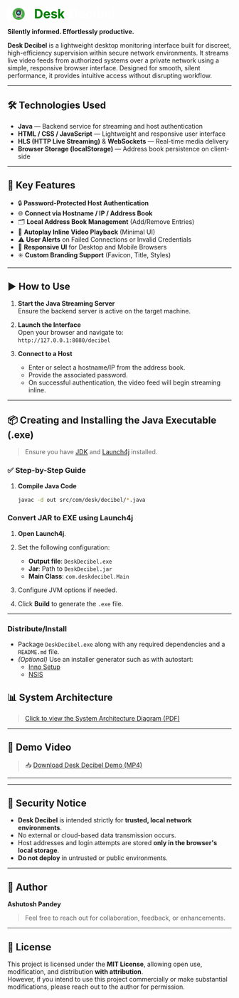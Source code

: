 
<p style="display: flex; align-items: center; gap: 10px;">
  <img src="static/logo.png" alt="Desk Decibel Logo" width="50" />
  <span style="color: green; font-size: 2em; font-weight: bold;">Desk </span><span style="color: white; font-size: 2em; font-weight: bold;">Decibel</span>
</p>

**Silently informed. Effortlessly productive.**

**Desk Decibel** is a lightweight desktop monitoring interface built for discreet, high-efficiency supervision within secure network environments. It streams live video feeds from authorized systems over a private network using a simple, responsive browser interface. Designed for smooth, silent performance, it provides intuitive access without disrupting workflow.

---

## 🛠️ Technologies Used

- **Java** — Backend service for streaming and host authentication
- **HTML / CSS / JavaScript** — Lightweight and responsive user interface
- **HLS (HTTP Live Streaming)** & **WebSockets** — Real-time media delivery
- **Browser Storage (localStorage)** — Address book persistence on client-side

---

## 🚀 Key Features

- 🔒 **Password-Protected Host Authentication**
- 🌐 **Connect via Hostname / IP / Address Book**
- 🗂️ **Local Address Book Management** (Add/Remove Entries)
- 🎥 **Autoplay Inline Video Playback** (Minimal UI)
- ⚠️ **User Alerts** on Failed Connections or Invalid Credentials
- 📱 **Responsive UI** for Desktop and Mobile Browsers
- ✳️ **Custom Branding Support** (Favicon, Title, Styles)

---

## ▶️ How to Use

1. **Start the Java Streaming Server**  
   Ensure the backend server is active on the target machine.

2. **Launch the Interface**  
   Open your browser and navigate to:  
   `http://127.0.0.1:8080/decibel`

3. **Connect to a Host**
   - Enter or select a hostname/IP from the address book.
   - Provide the associated password.
   - On successful authentication, the video feed will begin streaming inline.

---

## 📦 Creating and Installing the Java Executable (.exe)

> Ensure you have [JDK](https://www.oracle.com/java/technologies/javase-downloads.html) and [Launch4j](http://launch4j.sourceforge.net/) installed.

### ✅ Step-by-Step Guide

1. **Compile Java Code**
   ```bash
   javac -d out src/com/desk/decibel/*.java

### Convert JAR to EXE using Launch4j

1. **Open Launch4j**.

2. Set the following configuration:
   - **Output file**: `DeskDecibel.exe`
   - **Jar**: Path to `DeskDecibel.jar`
   - **Main Class**: `com.deskdecibel.Main`

3. Configure JVM options if needed.

4. Click **Build** to generate the `.exe` file.

---

### Distribute/Install

- Package `DeskDecibel.exe` along with any required dependencies and a `README.md` file.
- *(Optional)* Use an installer generator such as with autostart:
   - [Inno Setup](https://jrsoftware.org/isinfo.php)
   - [NSIS](https://nsis.sourceforge.io/)

## 📊 System Architecture

> [Click to view the System Architecture Diagram (PDF)](Assets/Desk_Decibel.pdf)

---

## 🎥 Demo Video
> 📥 [Download Desk Decibel Demo (MP4)](Assets/Desk_Decibel_Demo.mp4)

---

---

## 🔐 Security Notice

- **Desk Decibel** is intended strictly for **trusted, local network environments**.
- No external or cloud-based data transmission occurs.
- Host addresses and login attempts are stored **only in the browser's local storage**.
- **Do not deploy** in untrusted or public environments.

---

## 👤 Author
**Ashutosh Pandey**
> Feel free to reach out for collaboration, feedback, or enhancements.
---

## 📄 License
This project is licensed under the **MIT License**, allowing open use, modification, and distribution **with attribution**.  
However, if you intend to use this project commercially or make substantial modifications, please reach out to the author for permission.